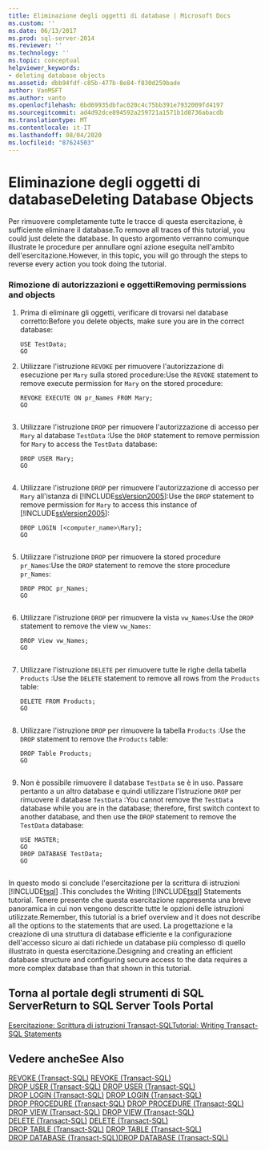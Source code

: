 ```yaml
---
title: Eliminazione degli oggetti di database | Microsoft Docs
ms.custom: ''
ms.date: 06/13/2017
ms.prod: sql-server-2014
ms.reviewer: ''
ms.technology: ''
ms.topic: conceptual
helpviewer_keywords:
- deleting database objects
ms.assetid: dbb94fdf-c85b-477b-8e84-f830d259bade
author: VanMSFT
ms.author: vanto
ms.openlocfilehash: 6bd69935dbfac020c4c75bb391e7932009fd4197
ms.sourcegitcommit: ad4d92dce894592a259721a1571b1d8736abacdb
ms.translationtype: MT
ms.contentlocale: it-IT
ms.lasthandoff: 08/04/2020
ms.locfileid: "87624503"
---
```

# <a name="deleting-database-objects"></a><span data-ttu-id="f9bd2-102">Eliminazione degli oggetti di database</span><span class="sxs-lookup"><span data-stu-id="f9bd2-102">Deleting Database Objects</span></span>
  <span data-ttu-id="f9bd2-103">Per rimuovere completamente tutte le tracce di questa esercitazione, è sufficiente eliminare il database.</span><span class="sxs-lookup"><span data-stu-id="f9bd2-103">To remove all traces of this tutorial, you could just delete the database.</span></span> <span data-ttu-id="f9bd2-104">In questo argomento verranno comunque illustrate le procedure per annullare ogni azione eseguita nell'ambito dell'esercitazione.</span><span class="sxs-lookup"><span data-stu-id="f9bd2-104">However, in this topic, you will go through the steps to reverse every action you took doing the tutorial.</span></span>  
  
### <a name="removing-permissions-and-objects"></a><span data-ttu-id="f9bd2-105">Rimozione di autorizzazioni e oggetti</span><span class="sxs-lookup"><span data-stu-id="f9bd2-105">Removing permissions and objects</span></span>  
  
1.  <span data-ttu-id="f9bd2-106">Prima di eliminare gli oggetti, verificare di trovarsi nel database corretto:</span><span class="sxs-lookup"><span data-stu-id="f9bd2-106">Before you delete objects, make sure you are in the correct database:</span></span>  
  
    ```  
    USE TestData;  
    GO  
    ```  
  
2.  <span data-ttu-id="f9bd2-107">Utilizzare l'istruzione `REVOKE` per rimuovere l'autorizzazione di esecuzione per `Mary` sulla stored procedure:</span><span class="sxs-lookup"><span data-stu-id="f9bd2-107">Use the `REVOKE` statement to remove execute permission for `Mary` on the stored procedure:</span></span>  
  
    ```  
    REVOKE EXECUTE ON pr_Names FROM Mary;  
    GO  
  
    ```  
  
3.  <span data-ttu-id="f9bd2-108">Utilizzare l'istruzione `DROP` per rimuovere l'autorizzazione di accesso per `Mary` al database `TestData` :</span><span class="sxs-lookup"><span data-stu-id="f9bd2-108">Use the `DROP` statement to remove permission for `Mary` to access the `TestData` database:</span></span>  
  
    ```  
    DROP USER Mary;  
    GO  
  
    ```  
  
4.  <span data-ttu-id="f9bd2-109">Utilizzare l'istruzione `DROP` per rimuovere l'autorizzazione di accesso per `Mary` all'istanza di [!INCLUDE[ssVersion2005](../includes/ssversion2005-md.md)]:</span><span class="sxs-lookup"><span data-stu-id="f9bd2-109">Use the `DROP` statement to remove permission for `Mary` to access this instance of [!INCLUDE[ssVersion2005](../includes/ssversion2005-md.md)]:</span></span>  
  
    ```  
    DROP LOGIN [<computer_name>\Mary];  
    GO  
  
    ```  
  
5.  <span data-ttu-id="f9bd2-110">Utilizzare l'istruzione `DROP` per rimuovere la stored procedure `pr_Names`:</span><span class="sxs-lookup"><span data-stu-id="f9bd2-110">Use the `DROP` statement to remove the store procedure `pr_Names`:</span></span>  
  
    ```  
    DROP PROC pr_Names;  
    GO  
  
    ```  
  
6.  <span data-ttu-id="f9bd2-111">Utilizzare l'istruzione `DROP` per rimuovere la vista `vw_Names`:</span><span class="sxs-lookup"><span data-stu-id="f9bd2-111">Use the `DROP` statement to remove the view `vw_Names`:</span></span>  
  
    ```  
    DROP View vw_Names;  
    GO  
  
    ```  
  
7.  <span data-ttu-id="f9bd2-112">Utilizzare l'istruzione `DELETE` per rimuovere tutte le righe della tabella `Products` :</span><span class="sxs-lookup"><span data-stu-id="f9bd2-112">Use the `DELETE` statement to remove all rows from the `Products` table:</span></span>  
  
    ```  
    DELETE FROM Products;  
    GO  
  
    ```  
  
8.  <span data-ttu-id="f9bd2-113">Utilizzare l'istruzione `DROP` per rimuovere la tabella `Products` :</span><span class="sxs-lookup"><span data-stu-id="f9bd2-113">Use the `DROP` statement to remove the `Products` table:</span></span>  
  
    ```  
    DROP Table Products;  
    GO  
  
    ```  
  
9. <span data-ttu-id="f9bd2-114">Non è possibile rimuovere il database `TestData` se è in uso. Passare pertanto a un altro database e quindi utilizzare l'istruzione `DROP` per rimuovere il database `TestData` :</span><span class="sxs-lookup"><span data-stu-id="f9bd2-114">You cannot remove the `TestData` database while you are in the database; therefore, first switch context to another database, and then use the `DROP` statement to remove the `TestData` database:</span></span>  
  
    ```  
    USE MASTER;  
    GO  
    DROP DATABASE TestData;  
    GO  
  
    ```  
  
 <span data-ttu-id="f9bd2-115">In questo modo si conclude l'esercitazione per la scrittura di istruzioni [!INCLUDE[tsql](../includes/tsql-md.md)] .</span><span class="sxs-lookup"><span data-stu-id="f9bd2-115">This concludes the Writing [!INCLUDE[tsql](../includes/tsql-md.md)] Statements tutorial.</span></span> <span data-ttu-id="f9bd2-116">Tenere presente che questa esercitazione rappresenta una breve panoramica in cui non vengono descritte tutte le opzioni delle istruzioni utilizzate.</span><span class="sxs-lookup"><span data-stu-id="f9bd2-116">Remember, this tutorial is a brief overview and it does not describe all the options to the statements that are used.</span></span> <span data-ttu-id="f9bd2-117">La progettazione e la creazione di una struttura di database efficiente e la configurazione dell'accesso sicuro ai dati richiede un database più complesso di quello illustrato in questa esercitazione.</span><span class="sxs-lookup"><span data-stu-id="f9bd2-117">Designing and creating an efficient database structure and configuring secure access to the data requires a more complex database than that shown in this tutorial.</span></span>  
  
## <a name="return-to-sql-server-tools-portal"></a><span data-ttu-id="f9bd2-118">Torna al portale degli strumenti di SQL Server</span><span class="sxs-lookup"><span data-stu-id="f9bd2-118">Return to SQL Server Tools Portal</span></span>  
 [<span data-ttu-id="f9bd2-119">Esercitazione: Scrittura di istruzioni Transact-SQL</span><span class="sxs-lookup"><span data-stu-id="f9bd2-119">Tutorial: Writing Transact-SQL Statements</span></span>](tutorial-writing-transact-sql-statements.md)  
  
## <a name="see-also"></a><span data-ttu-id="f9bd2-120">Vedere anche</span><span class="sxs-lookup"><span data-stu-id="f9bd2-120">See Also</span></span>  
 <span data-ttu-id="f9bd2-121">[REVOKE &#40;Transact-SQL&#41;](/sql/t-sql/statements/revoke-transact-sql) </span><span class="sxs-lookup"><span data-stu-id="f9bd2-121">[REVOKE &#40;Transact-SQL&#41;](/sql/t-sql/statements/revoke-transact-sql) </span></span>  
 <span data-ttu-id="f9bd2-122">[DROP USER &#40;Transact-SQL&#41;](/sql/t-sql/statements/drop-user-transact-sql) </span><span class="sxs-lookup"><span data-stu-id="f9bd2-122">[DROP USER &#40;Transact-SQL&#41;](/sql/t-sql/statements/drop-user-transact-sql) </span></span>  
 <span data-ttu-id="f9bd2-123">[DROP LOGIN &#40;Transact-SQL&#41;](/sql/t-sql/statements/drop-login-transact-sql) </span><span class="sxs-lookup"><span data-stu-id="f9bd2-123">[DROP LOGIN &#40;Transact-SQL&#41;](/sql/t-sql/statements/drop-login-transact-sql) </span></span>  
 <span data-ttu-id="f9bd2-124">[DROP PROCEDURE &#40;Transact-SQL&#41;](/sql/t-sql/statements/drop-procedure-transact-sql) </span><span class="sxs-lookup"><span data-stu-id="f9bd2-124">[DROP PROCEDURE &#40;Transact-SQL&#41;](/sql/t-sql/statements/drop-procedure-transact-sql) </span></span>  
 <span data-ttu-id="f9bd2-125">[DROP VIEW &#40;Transact-SQL&#41;](/sql/t-sql/statements/drop-view-transact-sql) </span><span class="sxs-lookup"><span data-stu-id="f9bd2-125">[DROP VIEW &#40;Transact-SQL&#41;](/sql/t-sql/statements/drop-view-transact-sql) </span></span>  
 <span data-ttu-id="f9bd2-126">[DELETE &#40;Transact-SQL&#41;](/sql/t-sql/statements/delete-transact-sql) </span><span class="sxs-lookup"><span data-stu-id="f9bd2-126">[DELETE &#40;Transact-SQL&#41;](/sql/t-sql/statements/delete-transact-sql) </span></span>  
 <span data-ttu-id="f9bd2-127">[DROP TABLE &#40;Transact-SQL&#41;](/sql/t-sql/statements/drop-table-transact-sql) </span><span class="sxs-lookup"><span data-stu-id="f9bd2-127">[DROP TABLE &#40;Transact-SQL&#41;](/sql/t-sql/statements/drop-table-transact-sql) </span></span>  
 [<span data-ttu-id="f9bd2-128">DROP DATABASE &#40;Transact-SQL&#41;</span><span class="sxs-lookup"><span data-stu-id="f9bd2-128">DROP DATABASE &#40;Transact-SQL&#41;</span></span>](/sql/t-sql/statements/drop-database-audit-specification-transact-sql)  
  
  
